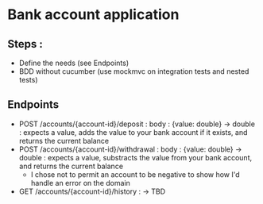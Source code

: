 # Bank account application

## Steps :

- Define the needs (see Endpoints)
- BDD without cucumber (use mockmvc on integration tests and nested tests)

## Endpoints 

- POST /accounts/{account-id}/deposit : body : {value: double} -> double : expects a value, adds the value to your bank account if it exists, and returns the current balance
- POST /accounts/{account-id}/withdrawal : body : {value: double} -> double : expects a value, substracts the value from your bank account, and returns the current balance
  - I chose not to permit an account to be negative to show how I'd handle an error on the domain
- GET /accounts/{account-id}/history : -> TBD